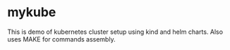 # mykube
This is demo of kubernetes cluster setup using kind and helm charts. Also uses MAKE for commands assembly.

